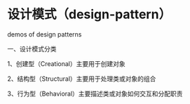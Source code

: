 
# 设计模式（design-pattern）

demos of design patterns

一、设计模式分类

1、创建型（Creational）主要用于创建对象

2、结构型（Structural）主要用于处理类或对象的组合

3、行为型（Behavioral）主要描述类或对象如何交互和分配职责